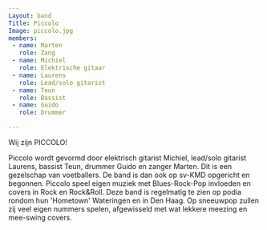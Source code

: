 ```yaml
---
Layout: band
Title: Piccolo
Image: piccolo.jpg 
members:
 - name: Marten
   role: Zang
 - name: Michiel
   role: Elektrische gitaar
 - name: Laurens
   role: Lead/solo gitarist
 - name: Teun
   role: Bassist
 - name: Guido
   role: Drummer

---
```


Wij zijn PICCOLO!

Piccolo wordt gevormd door elektrisch gitarist Michiel, lead/solo gitarist Laurens, bassist Teun, drummer Guido en zanger Marten. Dit is een gezelschap van voetballers. De band is dan ook op sv-KMD opgericht en begonnen. Piccolo speel eigen muziek met Blues-Rock-Pop invloeden en covers in Rock en Rock&Roll. Deze band is regelmatig te zien op podia rondom hun 'Hometown' Wateringen en in Den Haag. Op sneeuwpop zullen zij veel eigen nummers spelen, afgewisseld met wat lekkere meezing en mee-swing covers.

